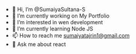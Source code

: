 - 👋 Hi, I’m @SumaiyaSultana-S
- 🔭 I’m currently working on My Portfolio
- 👀 I’m interested in wen development
- 🌱 I’m currently learning Node JS
- 📫 How to reach me sumaiyatajrin1@gmail.com
- 💬 Ask me about react

<!---
SumaiyaSultana-S/SumaiyaSultana-S is a ✨ special ✨ repository because its `README.md` (this file) appears on your GitHub profile.
You can click the Preview link to take a look at your changes.
--->
